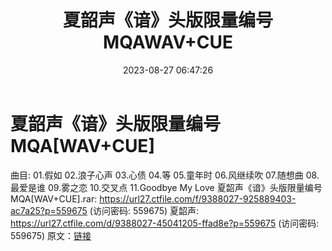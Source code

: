 ﻿---
title: 夏韶声《谙》头版限量编号MQAWAV+CUE
date: 2023-08-27 06:47:26
categories: WAV车载音乐、镜像
tags: 华语中文
---
# 夏韶声《谙》头版限量编号MQA[WAV+CUE]

曲目:
01.假如
02.浪子心声
03.心债
04.等
05.童年时
06.风继续吹
07.随想曲
08.最爱是谁
09.雾之恋
10.交叉点
11.Goodbye My Love
夏韶声《谙》头版限量编号MQA[WAV+CUE].rar: https://url27.ctfile.com/f/9388027-925889403-ac7a25?p=559675
(访问密码: 559675)
夏韶声: https://url27.ctfile.com/d/9388027-45041205-ffad8e?p=559675
(访问密码: 559675)
原文：[链接](https://blog.sina.com.cn/s/blog_1647c7e760103139k.html)